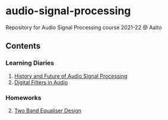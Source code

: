 # audio-signal-processing
Repository for Audio Signal Processing course 2021-22 @ Aalto

## Contents

### Learning Diaries
1. [History and Future of Audio Signal Processing](https://github.com/bronemos/audio-signal-processing/blob/main/diaries/ld1-history/asp-ld2.pdf)
2. [Digital Filters in Audio](https://github.com/bronemos/audio-signal-processing/blob/main/diaries/ld2-digital-filters/asp-ld2.pdf)

### Homeworks
2. [Two Band Equaliser Design](https://github.com/bronemos/audio-signal-processing/blob/main/homeworks/hw-2-equaliser-design/eq.ipynb)
